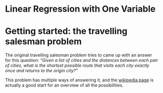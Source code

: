 # [](#header-3) Linear Regression with One Variable

# [](#header-4) Getting started: the travelling salesman problem 

The original travelling salesman problem tries to came up with an answer for this question: _"Given a list of cities and the distances between each pair of cities, what is the shortest possible route that visits each city exactly once and returns to the origin city?"_ 

This problem has multiple ways of answering it, and the [wikipedia page](https://en.wikipedia.org/wiki/Travelling_salesman_problem)  is actually a good start for an overview of all the possibilities.
